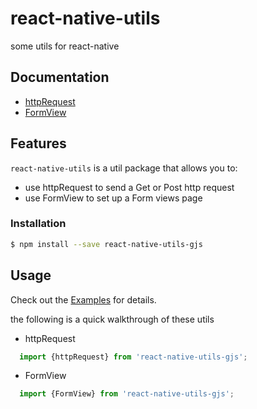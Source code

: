 # react-native-utils 

some utils for react-native

## Documentation

- [httpRequest](docs/httpRequest.md)
- [FormView](docs/FormView.md)


## Features

`react-native-utils` is a util package that allows you to:

- use httpRequest to send a Get or Post http request
- use FormView to set up a Form views page
 

### Installation

```sh
$ npm install --save react-native-utils-gjs
```

## Usage
Check out the [Examples](Examples) for details.

the following is a quick walkthrough of these utils

- httpRequest
```js
  import {httpRequest} from 'react-native-utils-gjs';
```

  
- FormView
```js  
  import {FormView} from 'react-native-utils-gjs';
```

